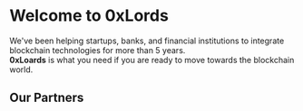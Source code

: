 # Welcome to 0xLords

We've been helping startups, banks, and financial institutions to integrate blockchain technologies for more than 5 years. <br />
**0xLoards** is what you need if you are ready to move towards the blockchain world. <br />

## Our Partners

